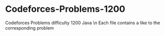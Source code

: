 # Codeforces-Problems-1200
Codeforces Problems difficulty 1200 Java \n
Each file contains a like to the corresponding problem
